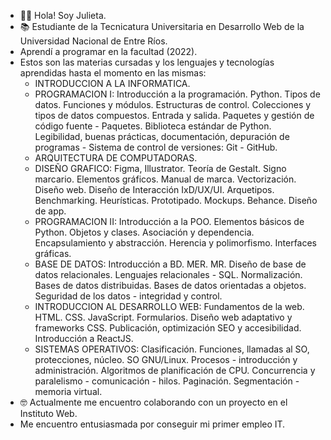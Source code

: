 - 👋🏼 Hola! Soy Julieta.
- 📚 Estudiante de la Tecnicatura Universitaria en Desarrollo Web de la Universidad Nacional de Entre Ríos.
- Aprendí a programar en la facultad (2022).
- Estos son las materias cursadas y los lenguajes y tecnologías aprendidas hasta el momento en las mismas:
  - INTRODUCCION A LA INFORMATICA.
  - PROGRAMACION I: Introducción a la programación. Python. Tipos de datos. Funciones y módulos. Estructuras de control. Colecciones y tipos de datos compuestos. Entrada y salida. Paquetes y gestión de código fuente - Paquetes. Biblioteca estándar de Python. Legibilidad, buenas prácticas, documentación, depuración de programas - Sistema de control de versiones: Git - GitHub.
  - ARQUITECTURA DE COMPUTADORAS.
  - DISEÑO GRAFICO: Figma, Illustrator. Teoría de Gestalt. Signo marcario. Elementos gráficos. Manual de marca. Vectorización. Diseño web. Diseño de Interacción IxD/UX/UI. Arquetipos. Benchmarking. Heurísticas. Prototipado. Mockups. Behance. Diseño de app.
  - PROGRAMACION II: Introducción a la POO. Elementos básicos de Python. Objetos y clases. Asociación y dependencia. Encapsulamiento y abstracción. Herencia y polimorfismo. Interfaces gráficas.
  - BASE DE DATOS: Introducción a BD. MER. MR. Diseño de base de datos relacionales. Lenguajes relacionales - SQL. Normalización. Bases de datos distribuidas. Bases de datos orientadas a objetos. Seguridad de los datos - integridad y control.
  - INTRODUCCION AL DESARROLLO WEB: Fundamentos de la web. HTML. CSS. JavaScript. Formularios. Diseño web adaptativo y frameworks CSS. Publicación, optimización SEO y accesibilidad. Introducción a ReactJS.
  - SISTEMAS OPERATIVOS: Clasificación. Funciones, llamadas al SO, protecciones, núcleo. SO GNU/Linux. Procesos - introducción y administración. Algoritmos de planificación de CPU. Concurrencia y paralelismo - comunicación - hilos. Paginación. Segmentación - memoria virtual.
- 🤓 Actualmente me encuentro colaborando con un proyecto en el Instituto Web.
- Me encuentro entusiasmada por conseguir mi primer empleo IT.
